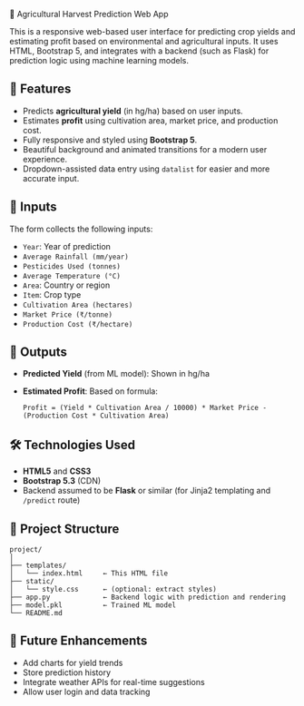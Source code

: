 🌾 Agricultural Harvest Prediction Web App

This is a responsive web-based user interface for predicting crop yields and estimating profit based on environmental and agricultural inputs. It uses HTML, Bootstrap 5, and integrates with a backend (such as Flask) for prediction logic using machine learning models.

## 📌 Features

* Predicts **agricultural yield** (in hg/ha) based on user inputs.
* Estimates **profit** using cultivation area, market price, and production cost.
* Fully responsive and styled using **Bootstrap 5**.
* Beautiful background and animated transitions for a modern user experience.
* Dropdown-assisted data entry using `datalist` for easier and more accurate input.

## 🧪 Inputs

The form collects the following inputs:

* `Year`: Year of prediction
* `Average Rainfall (mm/year)`
* `Pesticides Used (tonnes)`
* `Average Temperature (°C)`
* `Area`: Country or region
* `Item`: Crop type
* `Cultivation Area (hectares)`
* `Market Price (₹/tonne)`
* `Production Cost (₹/hectare)`

## 🔮 Outputs

* **Predicted Yield** (from ML model): Shown in hg/ha
* **Estimated Profit**: Based on formula:

  ```
  Profit = (Yield * Cultivation Area / 10000) * Market Price - (Production Cost * Cultivation Area)
  ```

## 🛠 Technologies Used

* **HTML5** and **CSS3**
* **Bootstrap 5.3** (CDN)
* Backend assumed to be **Flask** or similar (for Jinja2 templating and `/predict` route)

## 📁 Project Structure

```
project/
│
├── templates/
│   └── index.html     ← This HTML file
├── static/
│   └── style.css      ← (optional: extract styles)
├── app.py             ← Backend logic with prediction and rendering
├── model.pkl          ← Trained ML model
└── README.md
```


## 🧠 Future Enhancements

* Add charts for yield trends
* Store prediction history
* Integrate weather APIs for real-time suggestions
* Allow user login and data tracking
